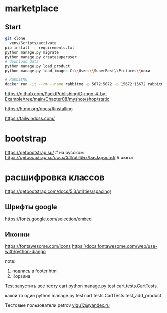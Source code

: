 # marketplace
## Start
```bash
git clone
. venv/Scripts/activate
pip install -r requirements.txt
python manage.py migrate
python manage.py createsuperuser
# download data
python manage.py load_product
python manage.py load_images C:\\Users\\SuperBest\\Pictures\\ножи

# RabbitMQ
docker run -it --rm --name rabbitmq -p 5672:5672 -p 15672:15672 rabbitmq:management
```


https://github.com/PacktPublishing/Django-4-by-Example/tree/main/Chapter08/myshop/shop/static


https://htmx.org/docs/#installing

https://tailwindcss.com/

# bootstrap
https://getbootstrap.su/  # на русском 
https://getbootstrap.su/docs/5.3/utilities/background/  # цвета

# расшифровка классов
https://getbootstrap.com/docs/5.3/utilities/spacing/
## Шрифты google
https://fonts.google.com/selection/embed
## Иконки
https://fontawesome.com/icons
https://docs.fontawesome.com/web/use-with/python-django

note:
1) подпись в footer.html
2) Корзина




Test
запустить все тесту cart
python manage.py test cart.tests.CartTests.

какой то один 
python manage.py test cart.tests.CartTests.test_add_product





Тeстовые пользователи
petrov
vlgu12@yandex.ru